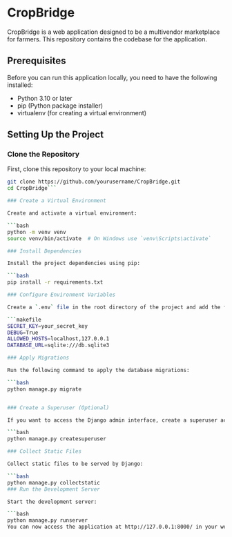 # CropBridge

CropBridge is a web application designed to be a multivendor marketplace for farmers. This repository contains the codebase for the application.

## Prerequisites

Before you can run this application locally, you need to have the following installed:

- Python 3.10 or later
- pip (Python package installer)
- virtualenv (for creating a virtual environment)

## Setting Up the Project

### Clone the Repository

First, clone this repository to your local machine:

```bash
git clone https://github.com/yourusername/CropBridge.git
cd CropBridge```

### Create a Virtual Environment

Create and activate a virtual environment:

```bash
python -m venv venv
source venv/bin/activate  # On Windows use `venv\Scripts\activate`

### Install Dependencies

Install the project dependencies using pip:

```bash
pip install -r requirements.txt

### Configure Environment Variables

Create a `.env` file in the root directory of the project and add the following environment variables:

```makefile
SECRET_KEY=your_secret_key
DEBUG=True
ALLOWED_HOSTS=localhost,127.0.0.1
DATABASE_URL=sqlite:///db.sqlite3

### Apply Migrations

Run the following command to apply the database migrations:

```bash
python manage.py migrate


### Create a Superuser (Optional)

If you want to access the Django admin interface, create a superuser account:

```bash
python manage.py createsuperuser

### Collect Static Files

Collect static files to be served by Django:

```bash
python manage.py collectstatic
### Run the Development Server

Start the development server:

```bash
python manage.py runserver
You can now access the application at http://127.0.0.1:8000/ in your web browser.
